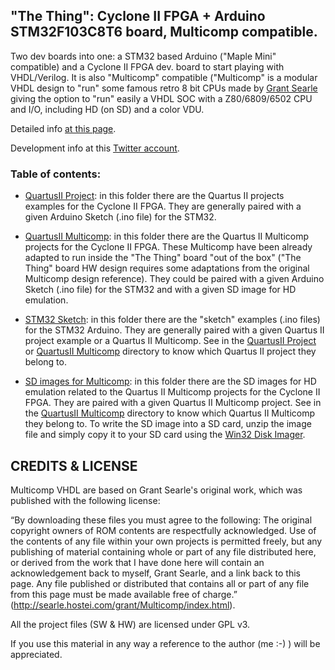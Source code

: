 ## "The Thing": Cyclone II FPGA + Arduino STM32F103C8T6 board, Multicomp compatible.

Two dev boards into one: a STM32 based Arduino ("Maple Mini" compatible) and a Cyclone II FPGA dev. board to start playing with VHDL/Verilog. It is also "Multicomp" compatible ("Multicomp" is a modular VHDL design to "run" some famous retro 8 bit CPUs made by [Grant Searle](http://searle.hostei.com/grant/Multicomp) giving the option to "run" easily a VHDL SOC with a Z80/6809/6502 CPU and I/O, including HD (on SD) and a color VDU.

Detailed info [at this page](https://hackaday.io/project/163683-the-thing-fpga-stm32).

Development info at this [Twitter account](https://twitter.com/Just4Fun_J4Fun).

### Table of contents:
* [QuartusII Project](https://github.com/SuperFabius/The-Thing-FPGA-STM32/tree/master/QuartusII%20Project):
in this folder there are the Quartus II projects examples for the Cyclone II FPGA. They are generally paired with a given Arduino Sketch (.ino file) for the STM32.

* [QuartusII Multicomp](https://github.com/SuperFabius/The-Thing-FPGA-STM32/tree/master/QuartusII%20Multicomp):
in this folder there are the Quartus II Multicomp projects for the Cyclone II FPGA. These Multicomp have been already adapted to run inside the "The Thing" board "out of the box" ("The Thing" board HW design requires some adaptations from the original Multicomp design reference). They could be paired with a given Arduino Sketch (.ino file) for the STM32 and with a given SD image for HD emulation.

* [STM32 Sketch](https://github.com/SuperFabius/The-Thing-FPGA-STM32/tree/master/STM32%20Sketch):
in this folder there are the "sketch" examples (.ino files) for the STM32 Arduino. They are generally paired with a given Quartus II project example or a Quartus II Multicomp. See in the [QuartusII Project](https://github.com/SuperFabius/The-Thing-FPGA-STM32/tree/master/QuartusII%20Project) or [QuartusII Multicomp](https://github.com/SuperFabius/The-Thing-FPGA-STM32/tree/master/QuartusII%20Multicomp) directory to know which Quartus II project they belong to.

* [SD images for Multicomp](https://github.com/SuperFabius/The-Thing-FPGA-STM32/tree/master/SD%20images%20for%20Multicomp):
in this folder there are the SD images for HD emulation related to the Quartus II Multicomp projects for the Cyclone II FPGA. They are paired with a given Quartus II Multicomp project. See in the [QuartusII Multicomp](https://github.com/SuperFabius/The-Thing-FPGA-STM32/tree/master/QuartusII%20Multicomp) directory to know which Quartus II Multicomp they belong to. To write the SD image into a SD card, unzip the image file and simply copy it to your SD card using the [Win32 Disk Imager](https://sourceforge.net/projects/win32diskimager/).

## CREDITS & LICENSE

Multicomp VHDL are based on Grant Searle's original work, which was published with the following license:

“By downloading these files you must agree to the following: The original copyright owners of ROM contents are respectfully acknowledged. Use of the contents of any file within your own projects is permitted freely, but any publishing of material containing whole or part of any file distributed here, or derived from the work that I have done here will contain an acknowledgement back to myself, Grant Searle, and a link back to this page. Any file published or distributed that contains all or part of any file from this page must be made available free of charge.” (http://searle.hostei.com/grant/Multicomp/index.html).

All the project files (SW & HW) are licensed under GPL v3.

If you use this material in any way a reference to the author (me :-) ) will be appreciated.
